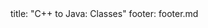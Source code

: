 <frontmatter>
title: "C++ to Java: Classes"
footer: footer.md
</frontmatter>

<include src="navbar.md" boilerplate />

<include src="container-inPage-asFlat.md" boilerplate />